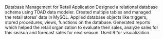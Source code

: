 Database Management for Retail Application
  Designed a relational database schema using TOAD data modeler.
  Created multiple tables and managed the retail stores’ data in MySQL.
  Applied database objects like triggers, stored procedures, views, functions on the database.
  Generated reports which helped the retail organization to evaluate their sales, analyze sales for this season and forecast sales for next     season.
  Used R for visuialization
